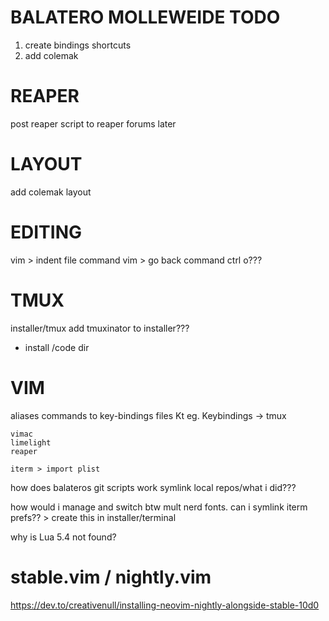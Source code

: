 # BALATERO MOLLEWEIDE TODO


1. create bindings shortcuts
2. add colemak



# REAPER
post reaper script to reaper forums later

# LAYOUT
add colemak layout

# EDITING
vim > indent file command
vim > go back command ctrl o???

# TMUX
installer/tmux add tmuxinator to installer???


- install /code dir

# VIM
aliases commands to key-bindings files
<leader>Kt    eg. Keybindings -> tmux
    
    vimac
    limelight
    reaper

    iterm > import plist


how does balateros git scripts work
symlink local repos/what i did???

how would i manage and switch btw mult nerd fonts.
can i symlink iterm prefs?? > create this in installer/terminal

why is Lua 5.4 not found?

# stable.vim / nightly.vim
https://dev.to/creativenull/installing-neovim-nightly-alongside-stable-10d0
